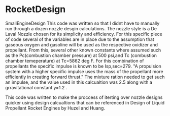 # RocketDesign


SmallEngineDesign
This code was written so that I didnt have to manually run through a dozen nozzle desgin calculations. The nozzle style is a De Laval Nozzle chosen for its simplicity and efficiency. For this specific piece of code several of the variables are in place due to the assumption that gaseous oxygen and gasoline will be used as the respective oxidizer and propellant. From this, several other known constants where assumed such as the Pc(combustion chamber pressure) at 500 psi,and Tc (combustion chamber temeperature) at Tc=5862 deg F. For this combination of propellants the specific impulse is known to be Isp,sec=279. "A propulsion system with a higher specific impulse uses the mass of the propellant more efficiently in creating forward thrust." The mixture ration needed to get such an impulse, and the value used in this calcualtion was 2.5 along with a grravitational constant y=1.2 .





This code was written to make the proccess of iterting over nozzle designs quicker using design calcualtions that can be referenced in Design of Liquid Propellant Rocket Engines by Huzel and Huang.

